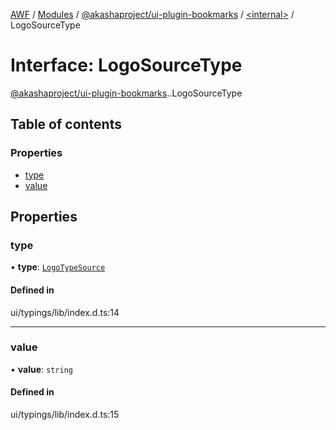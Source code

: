 [AWF](../README.md) / [Modules](../modules.md) / [@akashaproject/ui-plugin-bookmarks](../modules/akashaproject_ui_plugin_bookmarks.md) / [<internal\>](../modules/akashaproject_ui_plugin_bookmarks._internal_.md) / LogoSourceType

# Interface: LogoSourceType

[@akashaproject/ui-plugin-bookmarks](../modules/akashaproject_ui_plugin_bookmarks.md).[<internal>](../modules/akashaproject_ui_plugin_bookmarks._internal_.md).LogoSourceType

## Table of contents

### Properties

- [type](akashaproject_ui_plugin_bookmarks._internal_.LogoSourceType.md#type)
- [value](akashaproject_ui_plugin_bookmarks._internal_.LogoSourceType.md#value)

## Properties

### type

• **type**: [`LogoTypeSource`](../enums/akashaproject_ui_plugin_bookmarks._internal_.LogoTypeSource.md)

#### Defined in

ui/typings/lib/index.d.ts:14

___

### value

• **value**: `string`

#### Defined in

ui/typings/lib/index.d.ts:15
